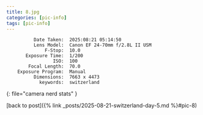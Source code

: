 ```yaml
---
title: 8.jpg
categories: [pic-info]
tags: [pic-info]
---
```


```text
          Date Taken:  2025:08:21 05:14:50
          Lens Model:  Canon EF 24-70mm f/2.8L II USM
              F-Stop:  10.0
       Exposure Time:  1/200
                 ISO:  100
        Focal Length:  70.0
    Exposure Program:  Manual
          Dimensions:  7663 x 4473
            keywords:  switzerland
```
{: file="camera nerd stats" }

[back to post]({% link _posts/2025-08-21-switzerland-day-5.md %}#pic-8)